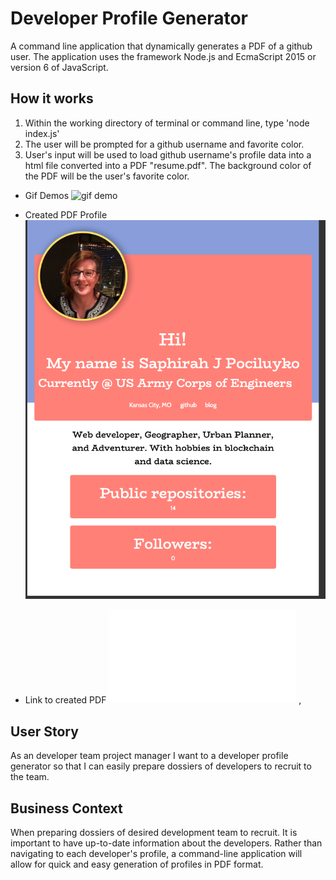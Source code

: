 # Developer Profile Generator

A command line application that dynamically generates a PDF of a github user. The application uses the framework Node.js and EcmaScript 2015 or version 6 of JavaScript.

## How it works
 
  1. Within the working directory of terminal or command line, type 'node index.js'
  2. The user will be prompted for a github username and favorite color.
  3. User's input will be used to load github username's profile data into a html file converted into a PDF "resume.pdf". The background color of the PDF will be the user's favorite color.
  
  * Gif Demos
![gif demo](./Assets/PDFdemo.gif)

  * Created PDF Profile 
![created PDF](./Assets/resume.png)

  * Link to created PDF 
![click](./Assets/resume.pdf)
, 
## User Story

As an developer team project manager I want to a developer profile generator so that I can easily prepare
dossiers of developers to recruit to the team.

## Business Context

When preparing dossiers of desired development team to recruit. It is important to have up-to-date information about the developers. Rather than navigating to each developer's profile, a command-line application will allow for quick and easy generation of profiles in PDF format.

